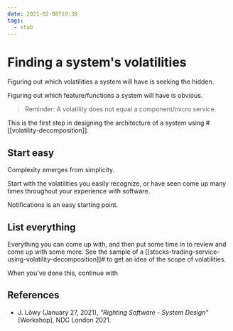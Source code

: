 ```yaml
---
date: 2021-02-08T19:38
tags: 
  - stub
---
```


# Finding a system's volatilities

Figuring out which volatilities a system will have is seeking the hidden.

Figuring out which feature/functions a system will have is obvious.

> Reminder: A volatility does not equal a component/micro service.

This is the first step in designing the architecture of a system 
using #[[volatility-decomposition]].

## Start easy

Complexity emerges from simplicity.

Start with the volatilities you easily recognize, or have seen come up many times
throughout your experience with software.

Notifications is an easy starting point.

## List everything

Everything you can come up with, and then put some time in to review and come up
with some more. See the sample of a
[[stocks-trading-service-using-volatility-decomposition]]# to get an idea of the
scope of volatilities.

When you've done this, continue with 

## References

- J. Löwy (January 27, 2021), *"Righting Software - System Design"* [Workshop],
  NDC London 2021.
